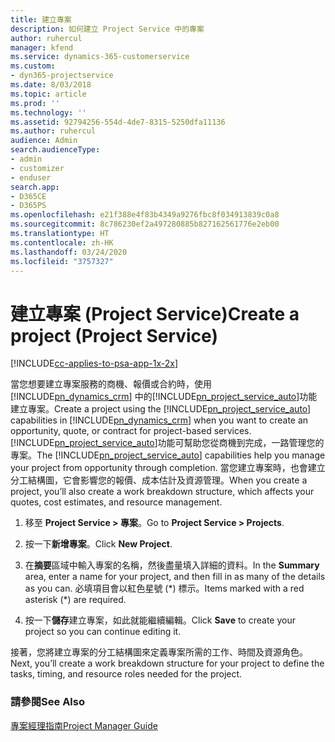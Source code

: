 ```yaml
---
title: 建立專案
description: 如何建立 Project Service 中的專案
author: ruhercul
manager: kfend
ms.service: dynamics-365-customerservice
ms.custom:
- dyn365-projectservice
ms.date: 8/03/2018
ms.topic: article
ms.prod: ''
ms.technology: ''
ms.assetid: 92794256-554d-4de7-8315-5250dfa11136
ms.author: ruhercul
audience: Admin
search.audienceType:
- admin
- customizer
- enduser
search.app:
- D365CE
- D365PS
ms.openlocfilehash: e21f388e4f83b4349a9276fbc8f034913839c0a8
ms.sourcegitcommit: 8c786230ef2a497280885b827162561776e2eb00
ms.translationtype: HT
ms.contentlocale: zh-HK
ms.lasthandoff: 03/24/2020
ms.locfileid: "3757327"
---
```

# <a name="create-a-project-project-service"></a><span data-ttu-id="1d5d8-103">建立專案 (Project Service)</span><span class="sxs-lookup"><span data-stu-id="1d5d8-103">Create a project (Project Service)</span></span>

[!INCLUDE[cc-applies-to-psa-app-1x-2x](../includes/cc-applies-to-psa-app-1x-2x.md)]

<span data-ttu-id="1d5d8-104">當您想要建立專案服務的商機、報價或合約時，使用 [!INCLUDE[pn_dynamics_crm](../includes/pn-dynamics-crm.md)] 中的[!INCLUDE[pn_project_service_auto](../includes/pn-project-service-auto.md)]功能建立專案。</span><span class="sxs-lookup"><span data-stu-id="1d5d8-104">Create a project using the [!INCLUDE[pn_project_service_auto](../includes/pn-project-service-auto.md)] capabilities in [!INCLUDE[pn_dynamics_crm](../includes/pn-dynamics-crm.md)] when you want to create an opportunity, quote, or contract for project-based services.</span></span> <span data-ttu-id="1d5d8-105">[!INCLUDE[pn_project_service_auto](../includes/pn-project-service-auto.md)]功能可幫助您從商機到完成，一路管理您的專案。</span><span class="sxs-lookup"><span data-stu-id="1d5d8-105">The [!INCLUDE[pn_project_service_auto](../includes/pn-project-service-auto.md)] capabilities help you manage your project from opportunity through completion.</span></span> <span data-ttu-id="1d5d8-106">當您建立專案時，也會建立分工結構圖，它會影響您的報價、成本估計及資源管理。</span><span class="sxs-lookup"><span data-stu-id="1d5d8-106">When you create a project, you’ll also create a work breakdown structure, which affects your quotes, cost estimates, and resource management.</span></span>  
  
1.  <span data-ttu-id="1d5d8-107">移至 **Project Service > 專案**。</span><span class="sxs-lookup"><span data-stu-id="1d5d8-107">Go to **Project Service > Projects**.</span></span>  
  
2.  <span data-ttu-id="1d5d8-108">按一下**新增專案**。</span><span class="sxs-lookup"><span data-stu-id="1d5d8-108">Click **New Project**.</span></span>  
  
3.  <span data-ttu-id="1d5d8-109">在**摘要**區域中輸入專案的名稱，然後盡量填入詳細的資料。</span><span class="sxs-lookup"><span data-stu-id="1d5d8-109">In the **Summary** area, enter a name for your project, and then fill in as many of the details as you can.</span></span> <span data-ttu-id="1d5d8-110">必填項目會以紅色星號 (\*) 標示。</span><span class="sxs-lookup"><span data-stu-id="1d5d8-110">Items marked with a red asterisk (\*) are required.</span></span>  
  
4.  <span data-ttu-id="1d5d8-111">按一下**儲存**建立專案，如此就能繼續編輯。</span><span class="sxs-lookup"><span data-stu-id="1d5d8-111">Click **Save** to create your project so you can continue editing it.</span></span>  
  
<span data-ttu-id="1d5d8-112">接著，您將建立專案的分工結構圖來定義專案所需的工作、時間及資源角色。</span><span class="sxs-lookup"><span data-stu-id="1d5d8-112">Next, you’ll create a work breakdown structure for your project to define the tasks, timing, and resource roles needed for the project.</span></span>  
  
### <a name="see-also"></a><span data-ttu-id="1d5d8-113">請參閱</span><span class="sxs-lookup"><span data-stu-id="1d5d8-113">See Also</span></span>  
 [<span data-ttu-id="1d5d8-114">專案經理指南</span><span class="sxs-lookup"><span data-stu-id="1d5d8-114">Project Manager Guide</span></span>](../project-service/project-manager-guide.md)
